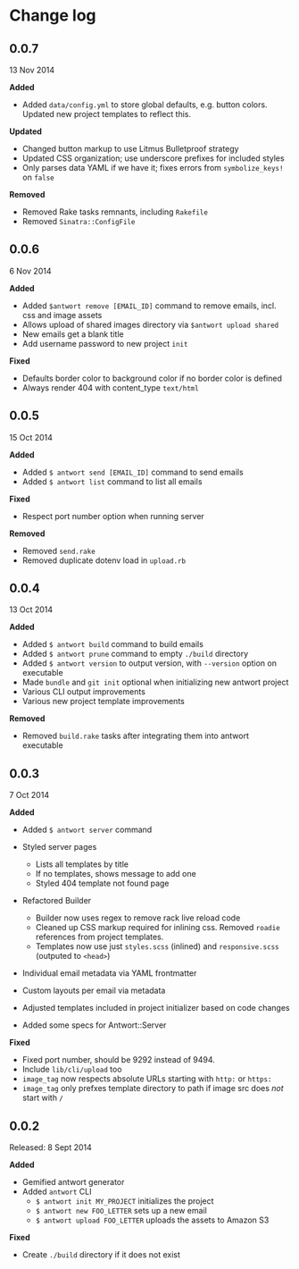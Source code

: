 # Change log

## 0.0.7

13 Nov 2014

__Added__

* Added `data/config.yml` to store global defaults, e.g. button colors. Updated new project templates to reflect this.

__Updated__

* Changed button markup to use Litmus Bulletproof strategy
* Updated CSS organization; use underscore prefixes for included styles
* Only parses data YAML if we have it; fixes errors from `symbolize_keys!` on `false`

__Removed__

* Removed Rake tasks remnants, including `Rakefile`
* Removed `Sinatra::ConfigFile`


## 0.0.6

6 Nov 2014

__Added__

* Added `$antwort remove [EMAIL_ID]` command to remove emails, incl. css and image assets
* Allows upload of shared images directory via `$antwort upload shared`
* New emails get a blank title
* Add username password to new project `init`

__Fixed__

* Defaults border color to background color if no border color is defined
* Always render 404 with content_type `text/html`


## 0.0.5

15 Oct 2014

__Added__

* Added `$ antwort send [EMAIL_ID]` command to send emails
* Added `$ antwort list` command to list all emails

__Fixed__

* Respect port number option when running server

__Removed__

* Removed `send.rake`
* Removed duplicate dotenv load in `upload.rb`


## 0.0.4

13 Oct 2014

__Added__

* Added `$ antwort build` command to build emails
* Added `$ antwort prune` command to empty `./build` directory
* Added `$ antwort version` to output version, with `--version` option on executable
* Made `bundle` and `git init` optional when initializing new antwort project
* Various CLI output improvements
* Various new project template improvements

__Removed__

* Removed `build.rake` tasks after integrating them into antwort executable


## 0.0.3

7 Oct 2014

__Added__

* Added `$ antwort server` command
* Styled server pages

    - Lists all templates by title
    - If no templates, shows message to add one
    - Styled 404 template not found page
* Refactored Builder

    - Builder now uses regex to remove rack live reload code
    - Cleaned up CSS markup required for inlining css. Removed `roadie` references from project templates.
    - Templates now use just `styles.scss` (inlined) and `responsive.scss` (outputed to `<head>`)
* Individual email metadata via YAML frontmatter
* Custom layouts per email via metadata
* Adjusted templates included in project initializer based on code changes
* Added some specs for Antwort::Server


__Fixed__

* Fixed port number, should be 9292 instead of 9494.
* Include `lib/cli/upload` too
* `image_tag` now respects absolute URLs starting with `http:` or `https:`
* `image_tag` only prefxes template directory to path if image src does *not* start with `/`
  

## 0.0.2

Released: 8 Sept 2014

__Added__

* Gemified antwort generator
* Added `antwort` CLI
  *   `$ antwort init MY_PROJECT` initializes the project 
  * `$ antwort new FOO_LETTER` sets up a new email 
  * `$ antwort upload FOO_LETTER` uploads the assets to Amazon S3

__Fixed__

* Create `./build` directory if it does not exist
